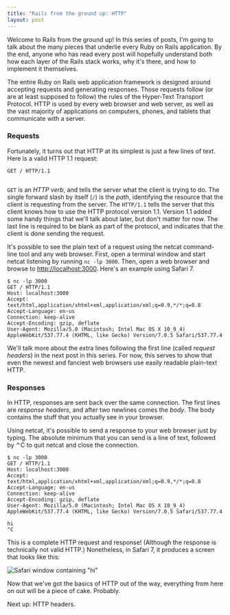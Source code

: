 ```yaml
---
title: "Rails from the ground up: HTTP"
layout: post
---
```

Welcome to Rails from the ground up! In this series of posts, I'm going to talk about the many pieces that underlie every Ruby on Rails application. By the end, anyone who has read every post will hopefully understand both how each layer of the Rails stack works, why it's there, and how to implement it themselves.

The entire Ruby on Rails web application framework is designed around accepting requests and generating responses. Those requests follow (or are at least supposed to follow) the rules of the Hyper-Text Transport Protocol. HTTP is used by every web browser and web server, as well as the vast majority of applications on computers, phones, and tablets that communicate with a server.

### Requests

Fortunately, it turns out that HTTP at its simplest is just a few lines of text. Here is a valid HTTP 1.1 request:

<pre><code>GET / HTTP/1.1
    
</code></pre>

`GET` is an _HTTP verb_, and tells the server what the client is trying to do. The single forward slash by itself (`/`) is the _path_, identifying the resource that the client is requesting from the server. The `HTTP/1.1` tells the server that this client knows how to use the HTTP protocol version 1.1. Version 1.1 added some handy things that we'll talk about later, but don't matter for now. The last line is required to be blank as part of the protocol, and indicates that the client is done sending the request.

It's possible to see the plain text of a request using the netcat command-line tool and any web browser. First, open a terminal window and start netcat listening by running `nc -lp 3000`. Then, open a web browser and browse to [http://localhost:3000](http://localhost:3000). Here's an example using Safari 7.

```
$ nc -lp 3000
GET / HTTP/1.1
Host: localhost:3000
Accept: text/html,application/xhtml+xml,application/xml;q=0.9,*/*;q=0.8
Accept-Language: en-us
Connection: keep-alive
Accept-Encoding: gzip, deflate
User-Agent: Mozilla/5.0 (Macintosh; Intel Mac OS X 10_9_4) AppleWebKit/537.77.4 (KHTML, like Gecko) Version/7.0.5 Safari/537.77.4

```

We'll talk more about the extra lines following the first line (called _request headers_) in the next post in this series. For now, this serves to show that even the newest and fanciest web browsers use easily readable plain-text HTTP.

### Responses

In HTTP, responses are sent back over the same connection. The first lines are _response headers_, and after two newlines comes the _body_. The body contains the stuff that you actually see in your browser.

Using netcat, it's possible to send a response to your web browser just by typing. The absolute minimum that you can send is a line of text, followed by ⌃C to quit netcat and close the connection.

```
$ nc -lp 3000
GET / HTTP/1.1
Host: localhost:3000
Accept: text/html,application/xhtml+xml,application/xml;q=0.9,*/*;q=0.8
Accept-Language: en-us
Connection: keep-alive
Accept-Encoding: gzip, deflate
User-Agent: Mozilla/5.0 (Macintosh; Intel Mac OS X 10_9_4) AppleWebKit/537.77.4 (KHTML, like Gecko) Version/7.0.5 Safari/537.77.4

hi
^C
```

This is a complete HTTP request and response! (Although the response is technically not valid HTTP.) Nonetheless, in Safari 7, it produces a screen that looks like this:

![Safari window containing "hi"](http://files.arko.net/image/0K0X3y0Y0w2r/Image%202014-07-14%20at%201.10.23%20AM.png)

Now that we've got the basics of HTTP out of the way, everything from here on out will be a piece of cake. Probably.

Next up: HTTP headers.
